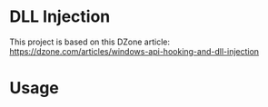 # DLL Injection



This project is based on this DZone article: https://dzone.com/articles/windows-api-hooking-and-dll-injection




# Usage


